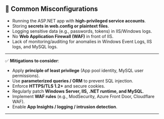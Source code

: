 


## 🔹 Common Misconfigurations

* Running the ASP.NET app with **high-privileged service accounts**.
* Storing **secrets in web.config or plaintext files**.
* Logging sensitive data (e.g., passwords, tokens) in IIS/Windows logs.
* No **Web Application Firewall (WAF)** in front of IIS.
* Lack of monitoring/auditing for anomalies in Windows Event Logs, IIS logs, and MySQL logs.

---

✅ **Mitigations to consider**:

* Apply **principle of least privilege** (App pool identity, MySQL user permissions).
* Use **parameterized queries / ORM** to prevent SQL injection.
* Enforce **HTTPS/TLS 1.2+** and secure cookies.
* Regularly patch **Windows Server, IIS, .NET runtime, and MySQL**.
* Implement **WAF rules** (e.g., ModSecurity, Azure Front Door, Cloudflare WAF).
* Enable **App Insights / logging / intrusion detection**.

---
